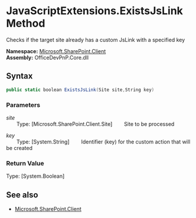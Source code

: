 # JavaScriptExtensions.ExistsJsLink Method  
Checks if the target site already has a custom JsLink with a specified key  

**Namespace:** [Microsoft.SharePoint.Client](Microsoft.SharePoint.Client.md)  
**Assembly:** OfficeDevPnP.Core.dll  
## Syntax
```C#
public static boolean ExistsJsLink(Site site,String key)
```
### Parameters
*site*  
&emsp;&emsp;Type: [Microsoft.SharePoint.Client.Site] 
&emsp;&emsp;Site to be processed  
  
*key*  
&emsp;&emsp;Type: [System.String] 
&emsp;&emsp;Identifier (key) for the custom action that will be created  
  
### Return Value
Type: [System.Boolean]  


## See also
- [Microsoft.SharePoint.Client](Microsoft.SharePoint.Client.md)
